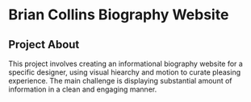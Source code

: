 # Brian Collins Biography Website

## Project About
This project involves creating an informational biography website for a specific designer, using visual hiearchy and motion to curate pleasing experience. The main challenge is displaying substantial amount of information in a clean and engaging manner.
